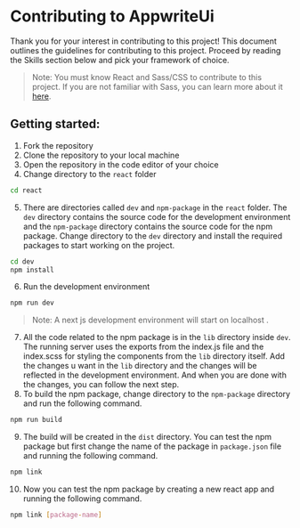 # Contributing to AppwriteUi
Thank you for your interest in contributing to this project! This document outlines the guidelines for contributing to this project. Proceed by reading the Skills section below and pick your framework of choice.

>Note: You must know React and Sass/CSS to contribute to this project. If you are not familiar with Sass, you can learn more about it [here](https://www.youtube.com/watch?v=akDIJa0AP5c).

## Getting started: 
1. Fork the repository
2. Clone the repository to your local machine
3. Open the repository in the code editor of your choice
4. Change directory to the `react` folder
```bash
cd react
```
5. There are directories called `dev` and `npm-package` in the `react` folder. The `dev` directory contains the source code for the development environment and the `npm-package` directory contains the source code for the npm package. Change directory to the `dev` directory and install the required packages to start working on the project.
```bash
cd dev
npm install
```
6. Run the development environment
```bash
npm run dev
```
> Note: A next js development environment will start on localhost . 
7. All the code related to the npm package is in the `lib` directory inside `dev`. The running server uses the exports from the index.js file  and the index.scss for styling the components from the `lib` directory itself. Add the changes u want in the `lib` directory and the changes will be reflected in the development environment. And when you are done with the changes, you can follow the next step.
8. To build the npm package, change directory to the `npm-package` directory and run the following command.
```bash
npm run build
```
9. The build will be created in the `dist` directory. You can test the npm package but first change the name of the package in `package.json` file  and running the following command.
```bash
npm link  
``` 
10. Now you can test the npm package by creating a new react app and running the following command.
```bash
npm link [package-name]
```


